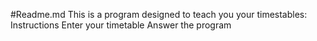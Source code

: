 #Readme.md
This is a program designed to teach you your timestables:
Instructions
Enter your timetable
Answer the program

